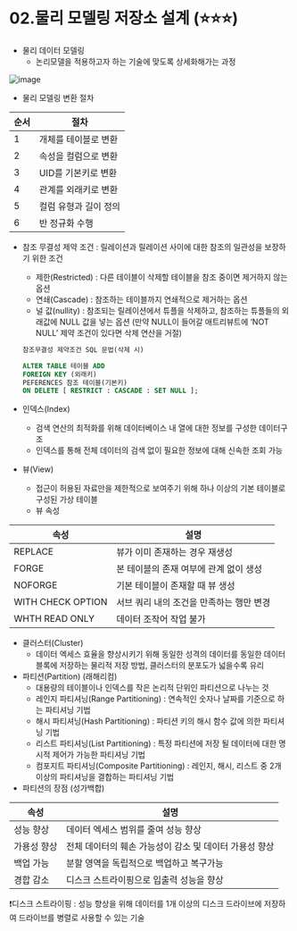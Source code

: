 # 02.물리 모델링 저장소 설계 (⭐⭐⭐)

- 물리 데이터 모델링
    - 논리모델을 적용하고자 하는 기술에 맞도록 상세화해가는 과정

![image](https://user-images.githubusercontent.com/64088250/191422589-eb51ee32-6fbe-4b8b-bd5c-bc0b524b6b74.png)

- 물리 모델링 변환 절차

| 순서  | 절차 |
|-----| --- |
| 1   | 개체를 테이블로 변환 |
| 2   | 속성을 컬럼으로 변환 |
| 3   | UID를 기본키로 변환 |
| 4   | 관계를 외래키로 변환 |
| 5   | 컬럼 유형과 길이 정의 |
| 6   | 반 정규화 수행 |

- 참조 무결성 제약 조건 : 릴레이션과 릴레이션 사이에 대한 참조의 일관성을 보장하기 위한 조건
    - 제한(Restricted) : 다른 테이블이 삭제할 테이블을 참조 중이면 제거하지 않는 옵션
    - 연쇄(Cascade) : 참조하는 테이블까지 연쇄적으로 제거하는 옵션
    - 널 값(nullity) : 참조되는 릴레이션에서 튜플을 삭제하고, 참조하는 튜플들의 외래값에 NULL 값을 넣는 옵션 (만약 NULL이 들어갈 애트리뷰트에 ‘NOT NULL’ 제약 조건이 있다면 삭제 연산을 거절)

    ```sql
    참조무결성 제약조건 SQL 문법(삭제 시)
    
    ALTER TABLE 테이블 ADD
    FOREIGN KEY (외래키)
    PEFERENCES 참조 테이블(기본키)
    ON DELETE [ RESTRICT : CASCADE : SET NULL ];
    ```

- 인덱스(Index)
    - 검색 연산의 최적화를 위해 데이터베이스 내 열에 대한 정보를 구성한 데이터구조
    - 인덱스를 통해 전체 데이터의 검색 없이 필요한 정보에 대해 신속한 조회 가능
- 뷰(View)
    - 접근이 허용된 자료만을 제한적으로 보여주기 위해 하나 이상의 기본 테이블로 구성된 가상 테이블
    - 뷰 속성

| 속성 | 설명 |
| --- | --- |
| REPLACE | 뷰가 이미 존재하는 경우 재생성 |
| FORGE | 본 테이블의 존재 여부에 관계 없이 생성 |
| NOFORGE | 기본 테이블이 존재할 때 뷰 생성 |
| WITH CHECK OPTION | 서브 쿼리 내의 조건을 만족하는 행만 변경 |
| WHTH READ ONLY | 데이터 조작어 작업 불가 |
- 클러스터(Cluster)
    - 데이터 엑세스 효율을 향상시키기 위해 동일한 성격의 데이터를 동일한 데이터 블록에 저장하는 물리적 저장 방법, 클러스터의 분포도가 넓을수록 유리
- 파티션(Partition) (래해리컴)
    - 대용량의 테이블이나 인덱스를 작은 논리적 단위인 파티션으로 나누는 것
    - 레인지 파티셔닝(Range Partitioning) : 연속적인 숫자나 날짜를 기준으로 하는 파티셔닝 기법
    - 해시 파티셔닝(Hash Partitioning) : 파티션 키의 해시 함수 값에 의한 파티셔닝 기법
    - 리스트 파티셔닝(List Partitioning) : 특정 파티션에 저장 될 데이터에 대한 명시적 제어가 가능한 파티셔닝 기법
    - 컴포지트 파티셔닝(Composite Partitioning) : 레인지, 해시, 리스트 중 2개 이상의 파티셔닝을 결합하는 파티셔닝 기법
- 파티션의 장점 (성가백합)

| 속성 | 설명 |
| --- | --- |
| 성능 향상 | 데이터 엑세스 범위를 줄여 성능 향상 |
| 가용성 향상 | 전체 데이터의 훼손 가능성이 감소 및 데이터 가용성 향상 |
| 백업 가능 | 분할 영역을 독립적으로 백업하고 복구가능 |
| 경합 감소 | 디스크 스트라이핑으로 입출력 성능을 향상 |

❗디스크 스트라이핑 : 성능 향상을 위해 데이터를 1개 이상의 디스크 드라이브에 저장하여 드라이브를 병렬로 사용할 수 있는 기술